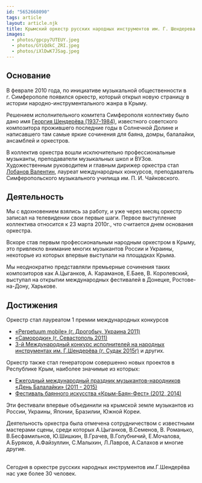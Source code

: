 ```yaml
---
id: "5652668090"
tags: article
layout: article.njk
title: Крымский оркестр русских народных инструментов им. Г. Шендерева
images:
  - photos/gpcpy7UTEUY.jpeg
  - photos/GYiQdkC_ZRI.jpeg
  - photos/iXlDwK7JSag.jpeg
---
```

## Основание

В феврале 2010 года, по инициативе музыкальной общественности в г. Симферополе появился оркестр, который открыл новую страницу в истории народно-инструментального жанра в Крыму.

Решением исполнительного комитета Симферополя коллективу было дано имя [](/history/inhonor)[Георгия Шендерёва (1937-1984)](/history/inhonor/), известного советского композитора прожившего последние годы в Солнечной Долине и написавшего там самые яркие сочинения для баяна, домры, балалайки, ансамблей и оркестров.

В коллектив оркестра вошли исключительно профессиональные музыканты, преподаватели музыкальных школ и ВУЗов. Художественным руководитем и главным дирижер оркестра стал [](https://vk.com/lobanovtavrida)[Лобанов Валентин](https://vk.com/lobanovtavrida), лауреат международных конкурсов, преподаватель Симферопольского музыкального училища им. П. И. Чайковского.

## Деятельность

Мы с вдохновением взялись за работу, и уже через месяц оркестр записал на телевидении свои первые шаги. Первое выступление коллектива относится к 23 марта 2010г., что считается днем основания оркестра.

Вскоре став первым профессиональным народным оркестром в Крыму, это привлекло внимание многих музыкантов России и Украины, некоторые из которых впервые выступали на площадках Крыма.

Мы неоднократно представляли премьерные сочинения таких композиторов как А.Цыганков, А. Караманов, Е.Баев, В. Королевский, выступал на открытии международных фестивалей в Донецке, Ростове-на-Дону, Харькове.

## Достижения

Оркестр стал лауреатом 1 премии международных конкурсов
* [](https://www.youtube.com/watch?v=TCUw6is7aFw)[«Perpetuum mobile» (г. Дрогобыч, Украина 2011)](https://www.youtube.com/watch?v=TCUw6is7aFw)
* [](https://www.youtube.com/watch?v=TCUw6is7aFw)[«Самородки» (г. Севастополь 2011)](https://www.youtube.com/watch?v=TCUw6is7aFw)
* [](https://www.youtube.com/watch?v=x9CPRd-CVoI)[3-й Международный конкурс исполнителей на народных инструментах им. Г.Шендерёва (г. Судак 2015г)](https://www.youtube.com/watch?v=x9CPRd-CVoI) и других.

Оркестр также стал генератором совершенно новых проектов в Республике Крым, наиболее значимые из которых:
* [](https://vk.com/album-18069765_218121402)[Ежегодный международный праздник музыкантов-народников «День Балалайки» (2011 - 2015)](https://vk.com/album-18069765_218121402)
* [](https://vk.com/album-18069765_249698564)[Фестиваль баянного искусства «Крым-Баян-Фест» (2012, 2014)](https://vk.com/album-18069765_249698564)


Эти фестивали впервые объединили на крымской земле музыкантов из России, Украины, Японии, Бразилии, Южной Кореи.

Деятельность оркестра была отмечена сотрудничеством с известными мастерами сцены, среди которых А.Цыганков, В.Семенов, В. Романько, В.Бесфамильнов, Ю.Шишкин, В.Грачев, В.Голубничий, Е.Мочалова, А.Буряков, А.Файзуллин, С.Малыхин, Л.Лавров, А.Салахов и многие другие.

\
Сегодня в оркестре русских народных инструментов им.Г.Шендерёва нас уже более 30 человек.